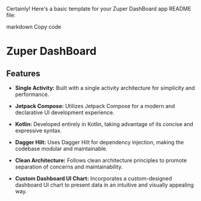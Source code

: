 
Certainly! Here's a basic template for your Zuper DashBoard app README file:

markdown
Copy code
# Zuper DashBoard

## Features

* **Single Activity:** Built with a single activity architecture for simplicity and performance.

* **Jetpack Compose:** Utilizes Jetpack Compose for a modern and declarative UI development experience.

* **Kotlin:** Developed entirely in Kotlin, taking advantage of its concise and expressive syntax.

* **Dagger Hilt:** Uses Dagger Hilt for dependency injection, making the codebase modular and maintainable.

* **Clean Architecture:** Follows clean architecture principles to promote separation of concerns and maintainability.

* **Custom Dashboard UI Chart:** Incorporates a custom-designed dashboard UI chart to present data in an intuitive and visually appealing way.
